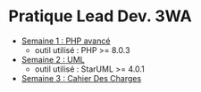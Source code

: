 # Pratique Lead Dev. 3WA

- [Semaine 1 : PHP avancé](/week01_PHP/readme.md)
    - outil utilisé : PHP >= 8.0.3
- [Semaine 2 : UML](/week02_UML/readme.md)
    - outil utilisé : StarUML >= 4.0.1
- [Semaine 3 : Cahier Des Charges](/week03_CDC/readme.md)